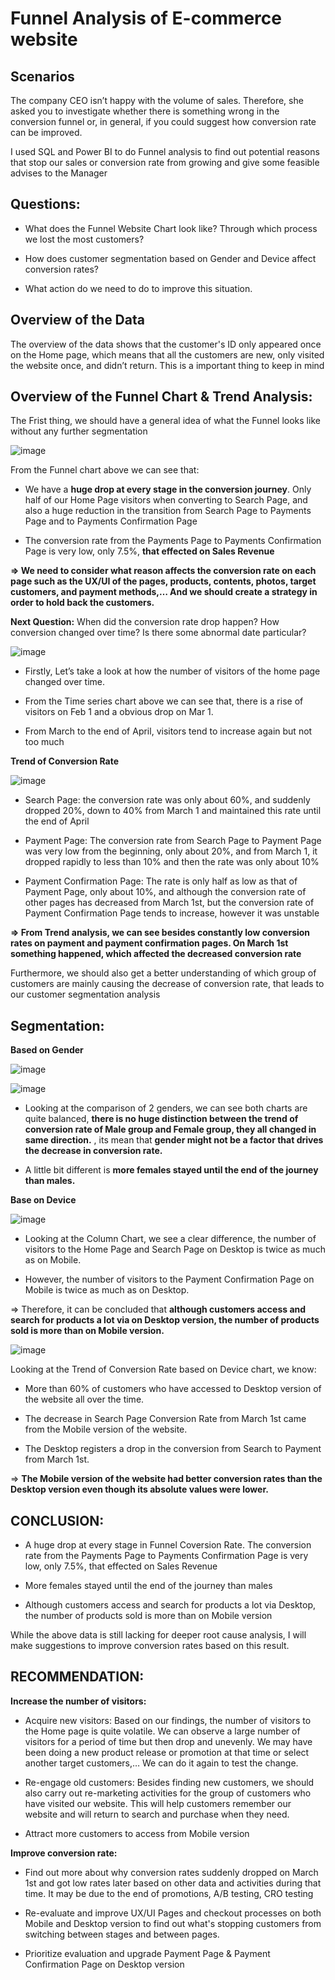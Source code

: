 # Funnel Analysis of E-commerce website
## Scenarios
The company CEO isn’t happy with the volume of sales. Therefore, she asked you to investigate whether there is something wrong in the conversion funnel or, in general, if you could suggest how conversion rate can be improved.

I used SQL and Power BI to do Funnel analysis to find out potential reasons that stop our sales or conversion rate from growing and give some feasible advises to the Manager

## Questions:
-	What does the Funnel Website Chart look like?  Through which process we lost the most customers?

-	How does customer segmentation based on Gender and Device affect conversion rates?

-	What action do we need to do to improve this situation.

## Overview of the Data
The overview of the data shows that the customer's ID only appeared once on the Home page, 
which means that all the customers are new, only visited the website once, and didn’t return. This is a important thing to keep in mind

## Overview of the Funnel Chart & Trend Analysis:
The Frist thing, we should have a general idea of what the Funnel looks like without any further segmentation

![image](https://user-images.githubusercontent.com/126956224/228934591-ef5b021d-997e-4d34-b5ba-72635700ee2c.png)

From the Funnel chart above we can see that:

-	We have a **huge drop at every stage in the conversion journey**. Only half of our Home Page visitors 
when converting to Search Page, and also a huge reduction in the transition from Search Page to Payments Page and to Payments Confirmation Page

-	The conversion rate from the Payments Page to Payments Confirmation Page is very low, only 7.5%, **that effected on Sales Revenue**

**=> We need to consider what reason affects the conversion rate 
on each page such as the UX/UI of the pages, products, contents, photos, 
target customers, and payment methods,… And we should create a strategy in order to hold back the customers.**

**Next Question:**
When did the conversion rate drop happen? How conversion changed over time? Is there some abnormal date particular?

![image](https://user-images.githubusercontent.com/126956224/228935246-3655f62e-9582-40d2-aa2f-ff9a9fc8f8e0.png)

- Firstly, Let’s take a look at how the number of visitors of the home page changed over time.

- From the Time series chart above we can see that, there is a rise of visitors on Feb 1 and a obvious drop on Mar 1.

- From March to the end of April, visitors tend to increase again but not too much

**Trend of Conversion Rate**

![image](https://user-images.githubusercontent.com/126956224/228935812-9fec7eea-ad2a-4740-83a6-70b40ebd9f9f.png)

-	Search Page: the conversion rate was only about 60%, and suddenly dropped 20%, down to 40% from March 1 and maintained this rate until the end of April

-	Payment Page: The conversion rate from Search Page to Payment Page was very low from the beginning, 
only about 20%, and from March 1, it dropped rapidly to less than 10% and then the rate was only about 10%

-	Payment Confirmation Page: The rate is only half as low as that of Payment Page, only about 10%, 
and although the conversion rate of other pages has decreased from March 1st, 
but the conversion rate of Payment Confirmation Page tends to increase, however it was unstable

**=> From Trend analysis, we can see besides constantly low conversion rates on payment and payment confirmation pages. 
On March 1st something happened, which affected the decreased conversion rate**

Furthermore, we should also get a better understanding of which group of customers are mainly causing the decrease of conversion rate, 
that leads to our customer segmentation analysis

## Segmentation:

**Based on Gender**

![image](https://user-images.githubusercontent.com/126956224/228936167-701cc105-2c7a-42aa-bd5b-5327d906ba9b.png)

![image](https://user-images.githubusercontent.com/126956224/228936193-a1028b7b-6a85-4f16-bef6-72b97fb7f238.png)

-	Looking at the comparison of 2 genders, we can see both charts are quite balanced, **there is no huge distinction between the trend of 
conversion rate of Male group and Female group, they all changed in same direction.** , its mean that **gender might not be a factor that drives the decrease in conversion rate.**

-	A little bit different is **more females stayed until the end of the journey than males.**



**Base on Device**

![image](https://user-images.githubusercontent.com/126956224/228936654-d04d56f3-213a-4124-8d68-de489cddf503.png)

-	Looking at the Column Chart, we see a clear difference, the number of visitors to the Home Page and Search Page on Desktop is twice as much as on Mobile.

-	However, the number of visitors to the Payment Confirmation Page on Mobile is twice as much as on Desktop.

=> Therefore, it can be concluded that **although customers access and search for products a lot via on Desktop version, 
the number of products sold is more than on Mobile version.**

![image](https://user-images.githubusercontent.com/126956224/228936858-3a91fa23-70bd-491d-8176-a4c544b5333b.png)

Looking at the Trend of Conversion Rate based on Device chart, we know:

-	More than 60% of customers who have accessed to Desktop version of the website all over the time.

-	The decrease in Search Page Conversion Rate from March 1st  came from the Mobile version of the website.

-	The Desktop registers a drop in the conversion from Search to Payment from March 1st.

=> **The Mobile version of the website had better conversion rates than the Desktop version even though its absolute values were lower.**

## CONCLUSION:

-	A huge drop at every stage in Funnel Coversion Rate. 
The conversion rate from the Payments Page to Payments Confirmation Page is very low, only 7.5%, that effected on Sales Revenue

-	More females stayed until the end of the journey than males

-	Although customers access and search for products a lot via Desktop, the number of products sold is more than on Mobile version

While the above data is still lacking for deeper root cause analysis, I will make suggestions to improve conversion rates based on this result.

## RECOMMENDATION:

**Increase the number of visitors:**

- Acquire new visitors: Based on our findings, the number of visitors to the Home page is quite volatile. We can observe a large number of visitors for a period of time but then drop and unevenly. We may have been doing a new product release or promotion at that time or select another target customers,… We can do it again to test the change.

- Re-engage old customers: Besides finding new customers, we should also carry out re-marketing activities for the group of customers who have visited our website. This will help customers remember our website and will return to search and purchase when they need.

- Attract more customers to access from Mobile version

**Improve conversion rate:**

- Find out more about why conversion rates suddenly dropped on March 1st and got low rates later based on other data and activities during that time. It may be due to the end of promotions, A/B testing, CRO testing

- Re-evaluate and improve UX/UI Pages and checkout processes on both Mobile and Desktop version to find out what's stopping customers from switching between stages and between pages.

- Prioritize evaluation and upgrade Payment Page & Payment Confirmation Page on Desktop version



